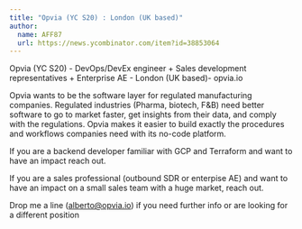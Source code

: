 ```yaml
---
title: "Opvia (YC S20) : London (UK based)"
author:
  name: AFF87
  url: https://news.ycombinator.com/item?id=38853064
---
```

Opvia (YC S20) - DevOps&#x2F;DevEx engineer + Sales development representatives + Enterprise AE - London (UK based)- opvia.io

Opvia wants to be the software layer for regulated manufacturing companies. Regulated industries (Pharma, biotech, F&amp;B) need better software to go to market faster, get insights from their data, and comply with the regulations. Opvia makes it easier to build exactly the procedures and workflows companies need with its no-code platform.

If you are a backend developer familiar with GCP and Terraform and want to have an impact reach out.

If you are a sales professional (outbound SDR or enterpise AE) and want to have an impact on a small sales team with a huge market, reach out.

Drop me a line (alberto@opvia.io) if you need further info or are looking for a different position
